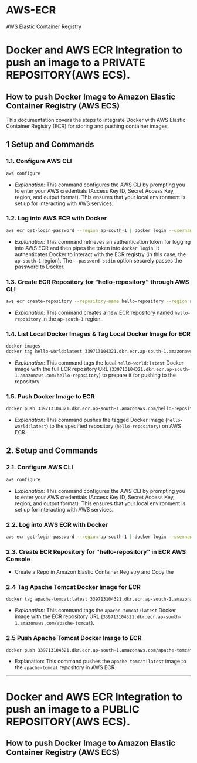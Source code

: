 # AWS-ECR
AWS Elastic Container Registry
# Docker and AWS ECR Integration to push an image to a PRIVATE REPOSITORY(AWS ECS).
## How to push Docker Image to Amazon Elastic Container Registry <PRIVATE REPOSITORY>(AWS ECS)
This documentation covers the steps to integrate Docker with AWS Elastic Container Registry (ECR) for storing and pushing container images.

## 1 Setup and Commands
### 1.1. Configure AWS CLI
```bash
aws configure
```
- *Explanation:* This command configures the AWS CLI by prompting you to enter your AWS credentials (Access Key ID, Secret Access Key, region, and output format). This ensures that your local environment is set up for interacting with AWS services.
### 1.2. Log into AWS ECR with Docker
```bash
aws ecr get-login-password --region ap-south-1 | docker login --username AWS --password-stdin <aws account_id Number.>.dkr.ecr.ap-south-1.amazonaws.com
```
- *Explanation:* This command retrieves an authentication token for logging into AWS ECR and then pipes the token into `docker login`. It authenticates Docker to interact with the ECR registry (in this case, the `ap-south-1` region). The `--password-stdin` option securely passes the password to Docker.
### 1.3. Create ECR Repository for "hello-repository" through AWS CLI

```bash
aws ecr create-repository --repository-name hello-repository --region ap-south-1
```
- *Explanation:* This command creates a new ECR repository named `hello-repository` in the `ap-south-1` region.

### 1.4. List Local Docker Images & Tag Local Docker Image for ECR
```bash
docker images
docker tag hello-world:latest 339713104321.dkr.ecr.ap-south-1.amazonaws.com/hello-repository
```
- *Explanation:* This command tags the local `hello-world:latest` Docker image with the full ECR repository URL (`339713104321.dkr.ecr.ap-south-1.amazonaws.com/hello-repository`) to prepare it for pushing to the repository.

### 1.5. Push Docker Image to ECR
```bash
docker push 339713104321.dkr.ecr.ap-south-1.amazonaws.com/hello-repository:latest
```
- *Explanation:* This command pushes the tagged Docker image (`hello-world:latest`) to the specified repository (`hello-repository`) on AWS ECR.


## 2. Setup and Commands
### 2.1. Configure AWS CLI
```bash
aws configure
```
- *Explanation:* This command configures the AWS CLI by prompting you to enter your AWS credentials (Access Key ID, Secret Access Key, region, and output format). This ensures that your local environment is set up for interacting with AWS services.
### 2.2. Log into AWS ECR with Docker
```bash
aws ecr get-login-password --region ap-south-1 | docker login --username AWS --password-stdin <aws account_id Number.>.dkr.ecr.ap-south-1.amazonaws.com
```
### 2.3. Create ECR Repository for "hello-repository" in ECR AWS Console
- Create a Repo in Amazon Elastic Container Registry and Copy the 

### 2.4 Tag Apache Tomcat Docker Image for ECR
```bash
docker tag apache-tomcat:latest 339713104321.dkr.ecr.ap-south-1.amazonaws.com/apache-tomcat
```
- *Explanation:* This command tags the `apache-tomcat:latest` Docker image with the ECR repository URL (`339713104321.dkr.ecr.ap-south-1.amazonaws.com/apache-tomcat`).

### 2.5 Push Apache Tomcat Docker Image to ECR
```bash
docker push 339713104321.dkr.ecr.ap-south-1.amazonaws.com/apache-tomcat:latest
```
- Explanation: This command pushes the `apache-tomcat:latest` image to the `apache-tomcat` repository in AWS ECR.
---
# Docker and AWS ECR Integration to push an image to a PUBLIC REPOSITORY(AWS ECS).
## How to push Docker Image to Amazon Elastic Container Registry <PUBLIC REPOSITORY>(AWS ECS)
